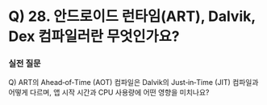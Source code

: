 # Q) 28. 안드로이드 런타임(ART), Dalvik, Dex 컴파일러란 무엇인가요?





### 실전 질문
Q) ART의 Ahead‑of‑Time (AOT) 컴파일은 Dalvik의 Just‑in‑Time
(JIT) 컴파일과 어떻게 다르며, 앱 시작 시간과 CPU 사용량에 어떤 영향을 미치나요?